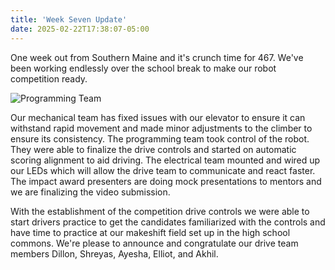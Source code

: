 ```yaml
---
title: 'Week Seven Update'
date: 2025-02-22T17:38:07-05:00
---
```

One week out from Southern Maine and it's crunch time for 467. We've been working endlessly over the school break to make our robot competition ready.

![Programming Team](2025-02-22-week7-photo.jpg)

Our mechanical team has fixed issues with our elevator to ensure it can withstand rapid movement and made minor adjustments to the climber to ensure its consistency. The programming team took control of the robot. They were able to finalize the drive controls and started on automatic scoring alignment to aid driving.  The electrical team mounted and wired up our LEDs which will allow the drive team to communicate and react faster. The impact award presenters are doing mock presentations to mentors and we are finalizing the video submission.

With the establishment of the competition drive controls we were able to start drivers practice to get the candidates familiarized with the controls and have time to practice at our makeshift field set up in the high school commons. We're please to announce and congratulate our drive team members Dillon, Shreyas, Ayesha, Elliot, and Akhil.
